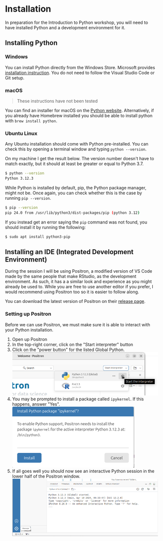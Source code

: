 # Installation

In preparation for the Introduction to Python workshop, you will need to have
installed Python and a development environment for it.

## Installing Python

### Windows

You can install Python directly from the Windows Store. Microsoft provides
[installation instruction](https://learn.microsoft.com/en-us/windows/python/beginners#install-python).
You do not need to follow the Visual Studio Code or Git setup.

### macOS

> These instructions have not been tested

You can find an installer for macOS on the
[Python website](https://www.python.org/downloads/macos/). Alternatively, if you
already have Homebrew installed you should be able to install python with
`brew install python`.

### Ubuntu Linux

Any Ubuntu installation should come with Python pre-installed. You can check
this by opening a terminal window and typing `python --version`.

On my machine I get the result below. The version number doesn't have to match
exactly, but it should at least be greater or equal to Python 3.7.

```sh
$ python --version
Python 3.12.3
```

While Python is installed by default, pip, the Python package manager, might
not be. Once again, you can check whether this is the case by running
`pip --version`.

```sh
$ pip --version
pip 24.0 from /usr/lib/python3/dist-packages/pip (python 3.12)
```

If you instead get an error saying the `pip` command was not found, you should
install it by running the following:

```sh
$ sudo apt install python3-pip
```

## Installing an IDE (Integrated Development Environment)

During the session I will be using Positron, a modified version of VS Code made
by the same people that make RStudio, as the development environment. As such,
it has a a similar look and experience as you might already be used to. While
you are free to use another editor if you prefer, I would recommend using
Positron too so it is easier to follow along.

You can download the latest version of Positron on their
[release page][positron-release].

### Setting up Positron

Before we can use Positron, we must make sure it is able to interact with your
Python installation.

1. Open up Positron
2. In the top-right corner, click on the "Start interpreter" button
3. Click on the "power button" for the listed Global Python.
   ![](./images/start-interpreter.png)
4. You may be prompted to install a package called `ipykernel`. If this happens, answer "Yes".
   ![](./images/install-ipykernel.png)
5. If all goes well you should now see an interactive Python session in the lower half of the Positron window.
   ![](./images/python-console.png)

[positron-release]: https://github.com/posit-dev/positron/releases


